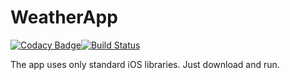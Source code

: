# WeatherApp
[![Codacy Badge](https://api.codacy.com/project/badge/Grade/e6add416521a4bc08aeb93227d98b832)](https://www.codacy.com/app/emile_5/WeatherApp?utm_source=github.com&amp;utm_medium=referral&amp;utm_content=blueantcorp/WeatherApp&amp;utm_campaign=Badge_Grade)[![Build Status](https://travis-ci.com/blueantcorp/WeatherApp.svg?branch=master)](https://travis-ci.com/blueantcorp/WeatherApp)

The app uses only standard iOS libraries. Just download and run.
